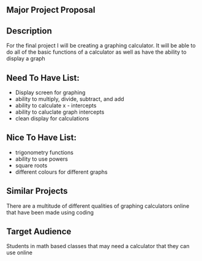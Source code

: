 Major Project Proposal
--------------------------------------------------------------
Description
--------------------------------------------------------------
For the final project I will be creating a graphing calculator. It will be able to do all of the basic functions of a calculator as well as have the ability to display a graph

Need To Have List:
--------------------------------------------------------------
- Display screen for graphing
- ability to multiply, divide, subtract, and add
- ability to calculate x - intercepts
- ability to caluclate graph intercepts
- clean display for calculations

Nice To Have List:
--------------------------------------------------------------
- trigonometry functions
- ability to use powers
- square roots
- different colours for different graphs

Similar Projects
--------------------------------------------------------------
There are a multitude of different qualities of graphing calculators online that have been made using coding

Target Audience
--------------------------------------------------------------
Students in math based classes that may need a calculator that they can use online
